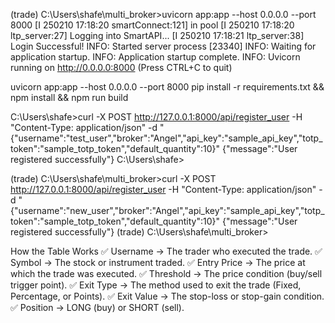 (trade) C:\Users\shafe\multi_broker>uvicorn app:app --host 0.0.0.0 --port 8000
[I 250210 17:18:20 smartConnect:121] in pool
[I 250210 17:18:20 ltp_server:27] Logging into SmartAPI...
[I 250210 17:18:21 ltp_server:38] Login Successful!
INFO:     Started server process [23340]
INFO:     Waiting for application startup.
INFO:     Application startup complete.
INFO:     Uvicorn running on http://0.0.0.0:8000 (Press CTRL+C to quit)

uvicorn app:app --host 0.0.0.0 --port 8000
pip install -r requirements.txt && npm install && npm run build

C:\Users\shafe>curl -X POST http://127.0.0.1:8000/api/register_user -H "Content-Type: application/json" -d "{\"username\":\"test_user\",\"broker\":\"Angel\",\"api_key\":\"sample_api_key\",\"totp_token\":\"sample_totp_token\",\"default_quantity\":10}"
{"message":"User registered successfully"}
C:\Users\shafe>

(trade) C:\Users\shafe\multi_broker>curl -X POST http://127.0.0.1:8000/api/register_user -H "Content-Type: application/json" -d "{\"username\":\"new_user\",\"broker\":\"Angel\",\"api_key\":\"sample_api_key\",\"totp_token\":\"sample_totp_token\",\"default_quantity\":10}"
{"message":"User registered successfully"}
(trade) C:\Users\shafe\multi_broker>

 How the Table Works
✅ Username → The trader who executed the trade.
✅ Symbol → The stock or instrument traded.
✅ Entry Price → The price at which the trade was executed.
✅ Threshold → The price condition (buy/sell trigger point).
✅ Exit Type → The method used to exit the trade (Fixed, Percentage, or Points).
✅ Exit Value → The stop-loss or stop-gain condition.
✅ Position → LONG (buy) or SHORT (sell).
